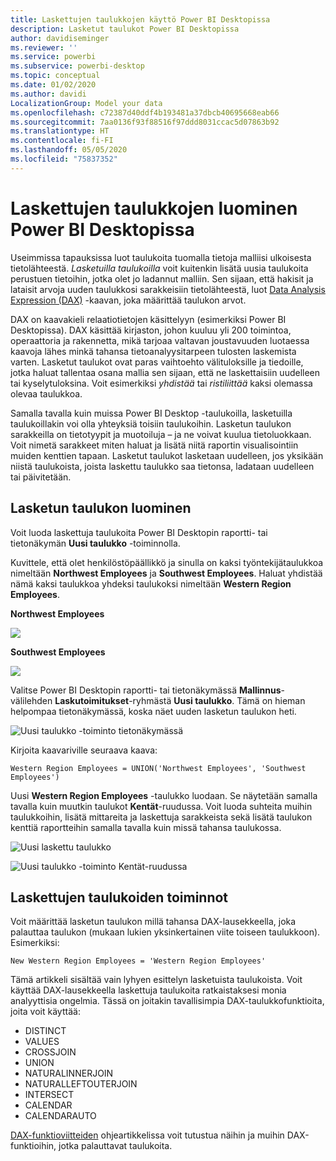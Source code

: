 ```yaml
---
title: Laskettujen taulukkojen käyttö Power BI Desktopissa
description: Lasketut taulukot Power BI Desktopissa
author: davidiseminger
ms.reviewer: ''
ms.service: powerbi
ms.subservice: powerbi-desktop
ms.topic: conceptual
ms.date: 01/02/2020
ms.author: davidi
LocalizationGroup: Model your data
ms.openlocfilehash: c72387d40ddf4b193481a37dbcb40695668eab66
ms.sourcegitcommit: 7aa0136f93f88516f97ddd8031ccac5d07863b92
ms.translationtype: HT
ms.contentlocale: fi-FI
ms.lasthandoff: 05/05/2020
ms.locfileid: "75837352"
---
```

# <a name="create-calculated-tables-in-power-bi-desktop"></a>Laskettujen taulukkojen luominen Power BI Desktopissa
Useimmissa tapauksissa luot taulukoita tuomalla tietoja malliisi ulkoisesta tietolähteestä. *Lasketuilla taulukoilla* voit kuitenkin lisätä uusia taulukoita perustuen tietoihin, jotka olet jo ladannut malliin. Sen sijaan, että hakisit ja lataisit arvoja uuden taulukkosi sarakkeisiin tietolähteestä, luot [Data Analysis Expression (DAX)](/dax/index) -kaavan, joka määrittää taulukon arvot.

DAX on kaavakieli relaatiotietojen käsittelyyn (esimerkiksi Power BI Desktopissa). DAX käsittää kirjaston, johon kuuluu yli 200 toimintoa, operaattoria ja rakennetta, mikä tarjoaa valtavan joustavuuden luotaessa kaavoja lähes minkä tahansa tietoanalyysitarpeen tulosten laskemista varten. Lasketut taulukot ovat paras vaihtoehto välituloksille ja tiedoille, jotka haluat tallentaa osana mallia sen sijaan, että ne laskettaisiin uudelleen tai kyselytuloksina. Voit esimerkiksi *yhdistää* tai *ristiliittää* kaksi olemassa olevaa taulukkoa.

Samalla tavalla kuin muissa Power BI Desktop -taulukoilla, lasketuilla taulukoillakin voi olla yhteyksiä toisiin taulukoihin. Lasketun taulukon sarakkeilla on tietotyypit ja muotoiluja – ja ne voivat kuulua tietoluokkaan. Voit nimetä sarakkeet miten haluat ja lisätä niitä raportin visualisointiin muiden kenttien tapaan. Lasketut taulukot lasketaan uudelleen, jos yksikään niistä taulukoista, joista laskettu taulukko saa tietonsa, ladataan uudelleen tai päivitetään.

## <a name="create-a-calculated-table"></a>Lasketun taulukon luominen

Voit luoda laskettuja taulukoita Power BI Desktopin raportti- tai tietonäkymän **Uusi taulukko** -toiminnolla.

Kuvittele, että olet henkilöstöpäällikkö ja sinulla on kaksi työntekijätaulukkoa nimeltään **Northwest Employees** ja **Southwest Employees**. Haluat yhdistää nämä kaksi taulukkoa yhdeksi taulukoksi nimeltään **Western Region Employees**.

**Northwest Employees**

 ![](media/desktop-calculated-tables/calctables_nwempl.png)

**Southwest Employees**

 ![](media/desktop-calculated-tables/calctables_swempl.png)

Valitse Power BI Desktopin raportti- tai tietonäkymässä **Mallinnus**-välilehden **Laskutoimitukset**-ryhmästä **Uusi taulukko**. Tämä on hieman helpompaa tietonäkymässä, koska näet uuden lasketun taulukon heti.

 ![Uusi taulukko -toiminto tietonäkymässä](media/desktop-calculated-tables/calctables_formulabarempty.png)

Kirjoita kaavariville seuraava kaava:

```dax
Western Region Employees = UNION('Northwest Employees', 'Southwest Employees')
```

Uusi **Western Region Employees** -taulukko luodaan. Se näytetään samalla tavalla kuin muutkin taulukot **Kentät**-ruudussa. Voit luoda suhteita muihin taulukkoihin, lisätä mittareita ja laskettuja sarakkeista sekä lisätä taulukon kenttiä raportteihin samalla tavalla kuin missä tahansa taulukossa.

 ![Uusi laskettu taulukko](media/desktop-calculated-tables/calctables_westregionempl.png)

 ![Uusi taulukko -toiminto Kentät-ruudussa](media/desktop-calculated-tables/calctables_fieldlist.png)

## <a name="functions-for-calculated-tables"></a>Laskettujen taulukoiden toiminnot

Voit määrittää lasketun taulukon millä tahansa DAX-lausekkeella, joka palauttaa taulukon (mukaan lukien yksinkertainen viite toiseen taulukkoon). Esimerkiksi:

```dax
New Western Region Employees = 'Western Region Employees'
```

Tämä artikkeli sisältää vain lyhyen esittelyn lasketuista taulukoista. Voit käyttää DAX-lausekkeella laskettuja taulukoita ratkaistaksesi monia analyyttisia ongelmia. Tässä on joitakin tavallisimpia DAX-taulukkofunktioita, joita voit käyttää:

* DISTINCT
* VALUES
* CROSSJOIN
* UNION
* NATURALINNERJOIN
* NATURALLEFTOUTERJOIN
* INTERSECT
* CALENDAR
* CALENDARAUTO

[DAX-funktioviitteiden](/dax/dax-function-reference) ohjeartikkelissa voit tutustua näihin ja muihin DAX-funktioihin, jotka palauttavat taulukoita.

